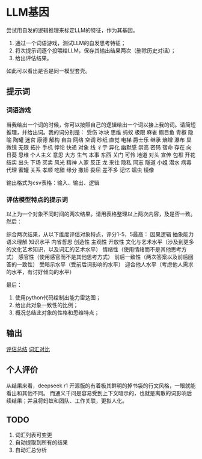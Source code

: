 # LLM基因

尝试用自发的逻辑推理来标定LLM的特征，作为其基因。

1. 通过一个词语游戏，测试LLM的自发思考特征；
2. 将次提示词逐个投喂给LLM，保存其输出结果两次（删除历史对话）；
3. 给出评估结果。

如此可以看出是否是同一模型套壳。


## 提示词

### 词语游戏
当我给出一个词的时候，你可以按照自己的逻辑给出一个词以接上我的词。请简短推理，并给出词。我的词分别是：
受伤
冰块
思维
蚂蚁
极限
麻雀
鳎目鱼
青椒
隐喻
陶罐
迷宫
康德
解构
自由
网络
空调
砂纸
直觉
电梯
爵士乐
继承
熵增
瀑布
显微镜
无限
拓扑
手机
悖论
快递
对象
线
彳亍
异化
幽默感
崇高
密码
宿命
存在
向日葵
思维
个人主义
意思
大方
生气
本事
东西
关门
可怜
地道
对头
宣传
包袱
开花
结实
出头
下场
买卖
风光
精神
人家
反正
龙
来往
隐私
同志
隧道
小姐
潜水
病毒
代理
蜜罐
关系
孝顺
吃醋
缘分
撒娇
委屈
差不多
记忆
蠕虫
镜像

输出格式为csv表格：输入、输出、逻辑

### 评估模型特点的提示词

以上为一个对象不同时间的两次结果。请用表格整理以上两次内容，及是否一致。然后：

综合两次结果，从以下维度评估对象特点，评分1-5，5最高：
因果逻辑
抽象能力
语义理解
知识水平
内省哲思
创造性
主观性
开放性
文化与艺术水平（涉及到更多的文化艺术知识，以及词汇的艺术水平）
情绪性（使用情绪而不是其他思考方式）
感官性（使用感官而不是其他思考方式）
前后一致性（两次答案以及前后回答的一致性）
受暗示水平（受前后词影响的水平）
迎合他人水平（考虑他人需求的水平，有讨好倾向的水平）

最后：
1. 使用python代码绘制出能力雷达图；
1. 给出此对象一致性的比例；
1. 概况总结此对象的性格和思维特点；


## 输出

[评估总结](./output.md)
[词汇对比](./vocabulary_comparison.md)

## 个人评价

从结果来看，deepseek r1 开源版的有着极其鲜明的掉书袋的行文风格，一眼就能看出和其他不同。
而通义千问是容易受到上下文暗示的，也就是离散的词影响后续结果；并且将蚂蚁和团队、工作关联，更拟人化。


## TODO

1. 词汇列表可变更
2. 自动提取到所有的结果
3. 自动汇总分析